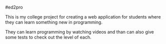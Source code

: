 #ed2pro

This is my college project for creating a  web application for students where they can learn something new in programming.

They can learn programming by watching videos and than can also give some tests to check out the level of each.

